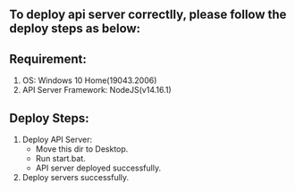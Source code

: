 ## To deploy api server correctlly, please follow the deploy steps as below:

## Requirement:

1. OS: Windows 10 Home(19043.2006)
2. API Server Framework: NodeJS(v14.16.1)

## Deploy Steps:

1. Deploy API Server:
    * Move this dir to Desktop.
    * Run start.bat.
    * API server deployed successfully.
2. Deploy servers successfully.
